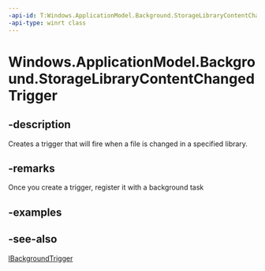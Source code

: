```yaml
---
-api-id: T:Windows.ApplicationModel.Background.StorageLibraryContentChangedTrigger
-api-type: winrt class
---
```


<!-- Class syntax.
public class StorageLibraryContentChangedTrigger : Windows.ApplicationModel.Background.IBackgroundTrigger, Windows.ApplicationModel.Background.IStorageLibraryContentChangedTrigger
-->

# Windows.ApplicationModel.Background.StorageLibraryContentChangedTrigger

## -description
Creates a trigger that will fire when a file is changed in a specified library.

## -remarks
Once you create a trigger, register it with a background task

## -examples

## -see-also
[IBackgroundTrigger](ibackgroundtrigger.md)